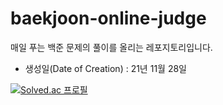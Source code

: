 # baekjoon-online-judge
매일 푸는 백준 문제의 풀이를 올리는 레포지토리입니다.

- 생성일(Date of Creation) : 21년 11월 28일

[![Solved.ac 프로필](http://mazassumnida.wtf/api/v2/generate_badge?boj=salmonsushi)](https://solved.ac/salmonsushi)
